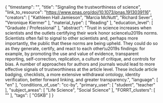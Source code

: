 {
    "timestamp": "",
    "title": "Signaling the trustworthiness of science",
    "link_to_resource": "https://www.pnas.org/doi/10.1073/pnas.1913039116",
    "creators": [
        "Kathleen Hall Jamieson",
        "Marcia McNutt",
        "Richard Sever",
        "Veronique Kiermer"
    ],
    "material_type": [
        "Reading"
    ],
    "education_level": [
        "Graduate / Professional"
    ],
    "abstract": "Trust in science increases when scientists and the outlets certifying their work honor science\u2019s norms. Scientists often fail to signal to other scientists and, perhaps more importantly, the public that these norms are being upheld. They could do so as they generate, certify, and react to each other\u2019s findings: for example, by promoting the use and value of evidence, transparent reporting, self-correction, replication, a culture of critique, and controls for bias. A number of approaches for authors and journals would lead to more effective signals of trustworthiness at the article level. These include article badging, checklists, a more extensive withdrawal ontology, identity verification, better forward linking, and greater transparency.",
    "language": [
        "en"
    ],
    "conditions_of_use": "cc-by",
    "primary_user": [
        "student",
        "teacher"
    ],
    "subject_areas": [
        "Life Science",
        "Social Science"
    ],
    "FORRT_clusters": [
        ""
    ],
    "tags": [
        "OSKB"
    ]
}